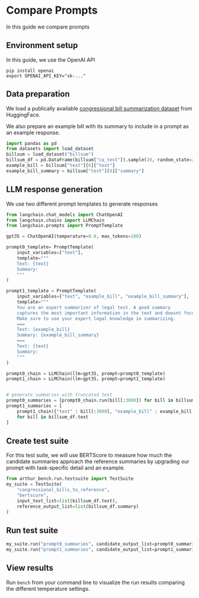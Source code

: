 # Compare Prompts

In this guide we compare prompts 

## Environment setup

In this guide, we use the OpenAI API
```
pip install openai
export OPENAI_API_KEY="sk-..."
```

## Data preparation

We load a publically available [congressional bill summarization dataset](https://huggingface.co/datasets/billsum) from HuggingFace.

We also prepare an example bill with its summary to include in a prompt as an example response.

```python
import pandas as pd
from datasets import load_dataset
billsum = load_dataset("billsum")
billsum_df = pd.DataFrame(billsum["ca_test"]).sample(10, random_state=278487)
example_bill = billsum["test"][6]["text"]
example_bill_summary = billsum["test"][6]["summary"]
```

## LLM response generation

We use two different prompt templates to generate responses

```python
from langchain.chat_models import ChatOpenAI
from langchain.chains import LLMChain
from langchain.prompts import PromptTemplate

gpt35 = ChatOpenAI(temperature=0.0, max_tokens=100)

prompt0_template= PromptTemplate(
	input_variables=["text"],
	template="""
	Text: {text}
	Summary:
	"""
)

prompt1_template = PromptTemplate(
	input_variables=["text", "example_bill", "example_bill_summary"],
	template="""
	You are an expert summarizer of legal text. A good summary 
	captures the most important information in the text and doesnt focus too much on small details.
	Make sure to use your expert legal knowledge in summarizing.
	===
	Text: {example_bill}
	Summary: {example_bill_summary}
	===
	Text: {text}
	Summary:
	"""
)

prompt0_chain = LLMChain(llm=gpt35, prompt=prompt0_template)
prompt1_chain = LLMChain(llm=gpt35, prompt=prompt1_template)


# generate summaries with truncated text
prompt0_summaries = [prompt0_chain.run(bill[:3000]) for bill in billsum_df.text]
prompt1_summaries = [
	prompt1_chain({"text" : bill[:3000], "example_bill" : example_bill, "example_bill_summary" : example_bill_summary})["text"]
	for bill in billsum_df.text
]
```

## Create test suite

For this test suite, we will use BERTScore to measure how much the candidate summaries approach the reference summaries by upgrading our prompt with task-specific detail and an example.

```python
from arthur_bench.run.testsuite import TestSuite
my_suite = TestSuite(
	"congressional_bills_to_reference", 
	"bertscore", 
	input_text_list=list(billsum_df.text),
	reference_output_list=list(billsum_df.summary)
)
```

## Run test suite

```python
my_suite.run("prompt0_summaries", candidate_output_list=prompt0_summaries)
my_suite.run("prompt1_summaries", candidate_output_list=prompt1_summaries)
```

## View results

Run `bench` from your command line to visualize the run results comparing the different temperature settings.

